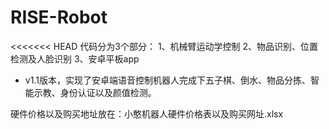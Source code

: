 # RISE-Robot

<<<<<<< HEAD
代码分为3个部分：
1、机械臂运动学控制 
2、物品识别、位置检测及人脸识别 
3、安卓平板app 

* v1.1版本，实现了安卓端语音控制机器人完成下五子棋、倒水、物品分拣、智能示教、身份认证以及颜值检测。

硬件价格以及购买地址放在：小憨机器人硬件价格表以及购买网址.xlsx


